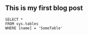 ## This is my first blog post
 ```tsql
 SELECT *
 FROM sys.tables
 WHERE [name] = 'SomeTable'
 ```

